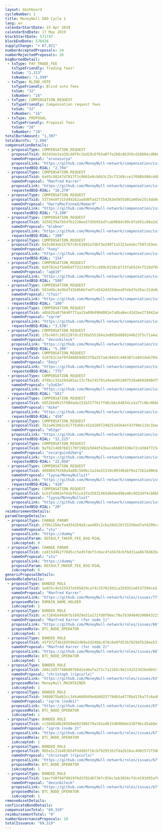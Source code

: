```yaml
---
layout: dashboard
cycleNumber: 1
title: MoneyNull DAO Cycle 1
lang: en
calendarStartDate: 15 Apr 2019
calendarEndDate: 17 May 2019
blockStartDate: 571747
blockEndDate: 576426
supplyChange: "+ 67,921"
numberAcceptedProposals: 24
numberRejectedProposals: 26
bsqBurnedDetail:
 - txType: PAY_TRADE_FEE
   txTypeFriendly: Trading fees²
   txSum: "1,313"
   txNumber: "1,599"
 - txType: BLIND_VOTE
   txTypeFriendly: Blind vote fees
   txSum: "32"
   txNumber: "16"
 - txType: COMPENSATION_REQUEST
   txTypeFriendly: Compensation request fees
   txSum: "32"
   txNumber: "16"
 - txType: PROPOSAL
   txTypeFriendly: Proposal fees
   txSum: "20"
   txNumber: "10"
totalBurnAmount: "1,397"
totalBurnTx: "2,006"
compensationDetails: 
 - proposalType: COMPENSATION_REQUEST
   proposalTxid: dd343de1ea38cddf0c1bd29c6f03a0ffe208c8b359cd1860acd0b8390c3bc598
   nameOnProposal: "arunasurya"
   proposalLink: "https://github.com/MoneyNull-network/compensation/issues/267"
   requestedBSQ-RIAL: "2,704"
 - proposalType: COMPENSATION_REQUEST
   proposalTxid: 6a95c98247d7817f3c0661e9cb6b3c25cf3169cce1f698b496cddb224e61d1a4
   nameOnProposal: "Manfred Karrer"
   proposalLink: "https://github.com/MoneyNull-network/compensation/issues/271"
   requestedBSQ-RIAL: "16,270"
 - proposalType: COMPENSATION_REQUEST
   proposalTxid: 53734e0f315d4d262aa0d0fad27354263e5055d01a66be25c4ab8d9c57a044bc
   nameOnProposal: "HarryMacFinned/Homard"
   proposalLink: "https://github.com/MoneyNull-network/compensation/issues/273"
   requestedBSQ-RIAL: "3,100"
 - proposalType: COMPENSATION_REQUEST
   proposalTxid: 3d38239a7b54fb2230ee57d5b91bdfcab968dc99c97a591c88a1d2b8d254a2c3
   nameOnProposal: "blabno"
   proposalLink: "https://github.com/MoneyNull-network/compensation/issues/274"
   requestedBSQ-RIAL: "200"
 - proposalType: COMPENSATION_REQUEST
   proposalTxid: 6e3c863eb157b7c9c63992a7dbf3e29971a5321e4abcf507c63ee1a1c2f1f8f8
   nameOnProposal: "huey"
   proposalLink: "https://github.com/MoneyNull-network/compensation/issues/272"
   requestedBSQ-RIAL: "154"
 - proposalType: COMPENSATION_REQUEST
   proposalTxid: 6d9782e2f548bdf731336bf3ccd99c0220cb715fab524cf518d768d97d27d97f
   nameOnProposal: "agb19"
   proposalLink: "https://github.com/MoneyNull-network/compensation/issues/265"
   requestedBSQ-RIAL: "500"
 - proposalType: COMPENSATION_REQUEST
   proposalTxid: 583d4bc4e9bd7d1b0b6bfa47ce542dd33deea9febd7e26ac31de0ad18b39e9fb
   nameOnProposal: "Cfair"
   proposalLink: "https://github.com/MoneyNull-network/compensation/issues/280"
   requestedBSQ-RIAL: "100"
 - proposalType: COMPENSATION_REQUEST
   proposalTxid: a0bb2ba875640777aa15a09b890d082e7a8ba0ecd3d2ee273642a68078925fc7
   nameOnProposal: "sqrrm"
   proposalLink: "https://github.com/MoneyNull-network/compensation/issues/282"
   requestedBSQ-RIAL: "3,570"
 - proposalType: COMPENSATION_REQUEST
   proposalTxid: 1fbc48fc1052287dcd33da555184a3e095bd089244b2375cf1a4a3afe67c2367
   nameOnProposal: "devinbileck"
   proposalLink: "https://github.com/MoneyNull-network/compensation/issues/270"
   requestedBSQ-RIAL: "5,300"
 - proposalType: COMPENSATION_REQUEST
   proposalTxid: 5c0763c2ef9fd468b9d023f8a257a4c0443c496387ce841deb78549671af08ea
   nameOnProposal: "Emzy"
   proposalLink: "https://github.com/MoneyNull-network/compensation/issues/279"
   requestedBSQ-RIAL: "775"
 - proposalType: COMPENSATION_REQUEST
   proposalTxid: 478bcc32a29da85ac13cf8a745791a9eae952407538a86020484f9d6fe0d2cd3
   nameOnProposal: "y3v63n"
   proposalLink: "https://github.com/MoneyNull-network/compensation/issues/268"
   requestedBSQ-RIAL: "581"
 - proposalType: COMPENSATION_REQUEST
   proposalTxid: 6052bb8615f98dade231b31f761ffd6cbbc6d834ca1a77c8bc0bb8ba3b454f55
   nameOnProposal: "mike"
   proposalLink: "https://github.com/MoneyNull-network/compensation/issues/281"
   requestedBSQ-RIAL: "450"
 - proposalType: COMPENSATION_REQUEST
   proposalTxid: 7b2a461862c6c775dbbc432428972482534564ef43f90e119c1bedca7279d440
   nameOnProposal: "m52go"
   proposalLink: "https://github.com/MoneyNull-network/compensation/issues/277"
   requestedBSQ-RIAL: "12,225"
 - proposalType: COMPENSATION_REQUEST
   proposalTxid: 0afb214897681179f1902e504df43bacebb807438e72c4384f72349a1bf4ecd7
   nameOnProposal: "oscarguindzberg"
   proposalLink: "https://github.com/MoneyNull-network/compensation/issues/283"
   requestedBSQ-RIAL: "22,950"
 - proposalType: COMPENSATION_REQUEST
   proposalTxid: 48988479268a4a88c560bc2a24a31310c09346abf0a172b2a9064a9545bf00d6
   nameOnProposal: "lyyva/MoneyNulluit"
   proposalLink: "https://github.com/MoneyNull-network/compensation/issues/278"
   requestedBSQ-RIAL: "420"
 - proposalType: COMPENSATION_REQUEST
   proposalTxid: bcb3fe082ef6ebf61ce3fe25831465d8d4e896a46c9d2d4f4cb0bbb9d3d7407c
   nameOnProposal: "lyyva/MoneyNulluit"
   proposalLink: "https://github.com/MoneyNull-network/compensation/issues/284"
   requestedBSQ-RIAL: "20"
reimbursementDetails: 
paramChangeDetails: 
 - proposalType: CHANGE_PARAM
   proposalTxid: 2f9b12b0cfa4d342b9a5caa485c2cba28d126725358ed7afd299ccc9a3adc97f
   nameOnProposal: "stu"
   proposalLink: "https://dummy"
   proposalParam: DEFAULT_TAKER_FEE_BSQ-RIAL
   isAccepted: 0
 - proposalType: CHANGE_PARAM
   proposalTxid: ce815d462f70d5cc5ed5fdef3c0ac4fa5670cbfbd31aa8678d82bab3f3cb384d
   nameOnProposal: "stu"
   proposalLink: "https://dummy"
   proposalParam: DEFAULT_MAKER_FEE_BSQ-RIAL
   isAccepted: 0
genericProposalDetails: 
bondedRoleDetails: 
 - proposalType: BONDED_ROLE
   proposalTxid: 1e855c4e525937e595029caf4c35701502ca359351e0537599ce517f953c6fce
   nameOnProposal: "Manfred Karrer"
   proposalLink: "https://github.com/MoneyNull-network/roles/issues/77"
   proposedRole: DOMAIN_NAME_HOLDER
   isAccepted: 1
 - proposalType: BONDED_ROLE
   proposalTxid: ac7284bd48d6fb16929e51a1727d0f86ec70a7b39484b3908432257913352ed7
   nameOnProposal: "Manfred Karrer (for node 1)"
   proposalLink: "https://github.com/MoneyNull-network/roles/issues/66"
   proposedRole: BTC_NODE_OPERATOR
   isAccepted: 1
 - proposalType: BONDED_ROLE
   proposalTxid: 45f972f4b169596d2d68e2d24b6c878c6e9fd53b7029dfb26ee5372d130b2c58
   nameOnProposal: "Manfred Karrer (for node 2)"
   proposalLink: "https://github.com/MoneyNull-network/roles/issues/66"
   proposedRole: BTC_NODE_OPERATOR
   isAccepted: 1
 - proposalType: BONDED_ROLE
   proposalTxid: 268c2d5774860076042eddafa272c7a21b5c9e2142523d26e0b5cfbe2920c550
   nameOnProposal: "christoph (ripcurlx)"
   proposalLink: "https://github.com/MoneyNull-network/roles/issues/63"
   proposedRole: MoneyNull_MAINTAINER
   isAccepted: 1
 - proposalType: BONDED_ROLE
   proposalTxid: 3480075bd62cc344a668949e6b8025779db5a4778bd1f6a7fc6a404eb38a3f3d
   nameOnProposal: "sqrrm (node1)"
   proposalLink: "https://github.com/MoneyNull-network/roles/issues/67"
   proposedRole: BTC_NODE_OPERATOR
   isAccepted: 1
 - proposalType: BONDED_ROLE
   proposalTxid: cc5bd8a0b20569eb92306579a191ed615d890b6e328796cd5ab0e19416c8527e
   nameOnProposal: "sqrrm (node 2)"
   proposalLink: "https://github.com/MoneyNull-network/roles/issues/67"
   proposedRole: BTC_NODE_OPERATOR
   isAccepted: 1
 - proposalType: BONDED_ROLE
   proposalTxid: 005e1c21b46365dfddd85f16cbf9295352fda2b16ac4902572f50805fb3c1661
   nameOnProposal: "christoph (ripcurlx)"
   proposalLink: "https://github.com/MoneyNull-network/roles/issues/67"
   proposedRole: BTC_NODE_OPERATOR
   isAccepted: 1
 - proposalType: BONDED_ROLE
   proposalTxid: 1aacf40f84f8019f6d3f82d0736fc956c3eb3056cfdc4193d95af698b35dc2a9
   nameOnProposal: "devinbileck"
   proposalLink: "https://github.com/MoneyNull-network/roles/issues/67"
   proposedRole: BTC_NODE_OPERATOR
   isAccepted: 1
removeAssetDetails: 
confiscateBondDetails: 
compensationTotal: "69,319"
reimbursementTotal: "0"
numberGovernanceProposals: 10
totalIssuance: "69,319"
---
```

